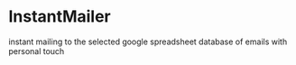 # InstantMailer
instant mailing to the selected google spreadsheet database of emails with personal touch
